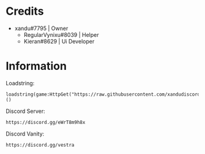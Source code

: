 # Credits
   
- xandu#7795 | Owner
    - RegularVynixu#8039 | Helper  
    - Kieran#8629 | Ui Developer  

# Information
Loadstring:
```
loadstring(game:HttpGet("https://raw.githubusercontent.com/xandudiscord/vestra/main/loader.lua"))()
```
Discord Server:
```
https://discord.gg/eWrT8m9h8x
```
Discord Vanity:
```
https://discord.gg/vestra
```
